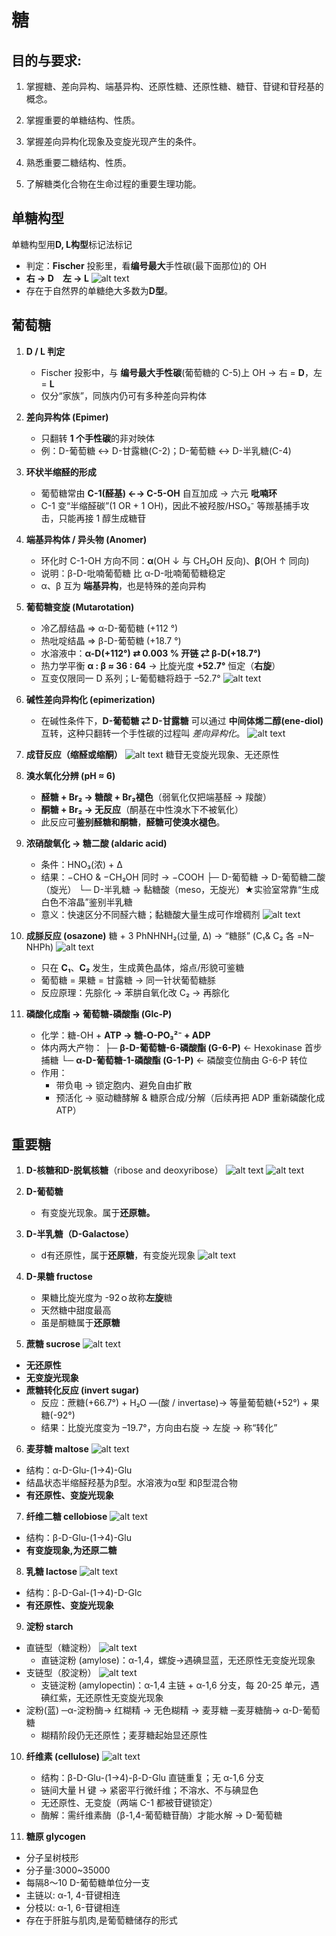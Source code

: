 # 糖
## 目的与要求:
1. 掌握糖、差向异构、端基异构、还原性糖、还原性糖、糖苷、苷键和苷羟基的概念。

2. 掌握重要的单糖结构、性质。

3. 掌握差向异构化现象及变旋光现产生的条件。

4. 熟悉重要二糖结构、性质。

5. 了解糖类化合物在生命过程的重要生理功能。
## 单糖构型
单糖构型用**D, L构型**标记法标记
- 判定：**Fischer** 投影里，看**编号最大**手性碳(最下面那位)的 OH
- **右 → D 左 → L**
![alt text](image.png)
- 存在于自然界的单糖绝大多数为**D型**。
## **葡萄糖**
1. **D / L 判定**  
   - Fischer 投影中，与 **编号最大手性碳**(葡萄糖的 C-5)上 OH → 右 = **D**，左 = **L**  
   - 仅分“家族”，同族内仍可有多种差向异构体

2. **差向异构体 (Epimer)**  
   - 只翻转 **1 个手性碳**的非对映体  
   - 例：D-葡萄糖 ↔ D-甘露糖(C-2)；D-葡萄糖 ↔ D-半乳糖(C-4)

3. **环状半缩醛的形成**  
   - 葡萄糖常由 **C-1(醛基) ←→ C-5-OH** 自互加成 → 六元 **吡喃环**  
   - C-1 变“半缩醛碳”(1 OR + 1 OH)，因此不被羟胺/HSO₃⁻ 等羰基捕手攻击，只能再接 1 醇生成糖苷

4. **端基异构体 / 异头物 (Anomer)**  
   - 环化时 C-1-OH 方向不同：**α**(OH ↓ 与 CH₂OH 反向)、**β**(OH ↑ 同向)
   - 说明：β-D-吡喃葡萄糖 比 α-D-吡喃葡萄糖稳定  
   - α、β 互为 **端基异构**，也是特殊的差向异构

5. **葡萄糖变旋 (Mutarotation)**  
   - 冷乙醇结晶 ⇒ α-D-葡萄糖 (+112 °)  
   - 热吡啶结晶 ⇒ β-D-葡萄糖 (+18.7 °)
   - 水溶液中：**α-D(+112°) ⇄ 0.003 % 开链 ⇄ β-D(+18.7°)**  
   - 热力学平衡 **α : β ≈ 36 : 64** → 比旋光度 **+52.7°** 恒定（**右旋**）  
   - 互变仅限同一 D 系列；L-葡萄糖将趋于 –52.7°
   ![alt text](image-1.png)

6. **碱性差向异构化 (epimerization)**
   - 在碱性条件下，**D-葡萄糖 ⇄ D-甘露糖** 可以通过 **中间体烯二醇(ene-diol)** 互转，这种只翻转一个手性碳的过程叫 *差向异构化*。
   ![alt text](image-2.png)

7. **成苷反应（缩醛或缩酮）**
   ![alt text](image-3.png)
糖苷无变旋光现象、无还原性

8. **溴水氧化分辨 (pH ≈ 6)**
   - **醛糖 + Br₂ → 糖酸 + Br₂褪色**（弱氧化仅把端基醛 → 羧酸）
   - **酮糖 + Br₂ → 无反应**（酮基在中性溴水下不被氧化）
   - 此反应可**鉴别醛糖和酮糖**，**醛糖可使溴水褪色**。

9. **浓硝酸氧化 → 糖二酸 (aldaric acid)**
   - 条件：HNO₃(浓) + Δ
   - 结果：−CHO & −CH₂OH 同时 → −COOH
     ├─ D-葡萄糖 → D-葡萄糖二酸（旋光）
     └─ D-半乳糖 → 黏糖酸（meso，无旋光）★实验室常靠“生成白色不溶晶”鉴别半乳糖
   - 意义：快速区分不同醛六糖；黏糖酸大量生成可作增稠剂
    ![alt text](image-4.png)

10. **成脎反应 (osazone)**
    糖 + 3 PhNHNH₂(过量, Δ) → “糖脎” (C₁& C₂ 各 =N–NHPh)
    ![alt text](image-5.png)
    - 只在 **C₁**、**C₂** 发生，生成黄色晶体，熔点/形貌可鉴糖
    - 葡萄糖 = 果糖 = 甘露糖 → 同一针状葡萄糖脎
    - 反应原理：先腙化 → 苯肼自氧化改 C₂ → 再腙化

11. **磷酸化成酯 → 葡萄糖-磷酸酯 (Glc-P)**
    - 化学：糖-OH + **ATP → 糖-O-PO₃²⁻ + ADP**
    - 体内两大产物：
        ├─ **β-D-葡萄糖-6-磷酸酯 (G-6-P)** ← Hexokinase 首步捕糖
        └─ **α-D-葡萄糖-1-磷酸酯 (G-1-P)** ← 磷酸变位酶由 G-6-P 转位
    - 作用：
        - 带负电 → 锁定胞内、避免自由扩散
        - 预活化 → 驱动糖酵解 & 糖原合成/分解（后续再把 ADP 重新磷酸化成 ATP）

## 重要糖
1. **D-核糖和D-脱氧核糖**（ribose and deoxyribose）
![alt text](image-6.png)
![alt text](image-7.png)

2. **D-葡萄糖**
    - 有变旋光现象。属于**还原糖。**

3. **D-半乳糖（D-Galactose）**
    - d有还原性，属于**还原糖**，有变旋光现象
    ![alt text](image-8.png)

4. **D-果糖   fructose**
    - 果糖比旋光度为 -92ｏ故称**左旋**糖
    - 天然糖中甜度最高
    - 虽是酮糖属于**还原糖**

5. **蔗糖 sucrose**
![alt text](image-9.png)
- **无还原性**
- **无变旋光现象**
- **蔗糖转化反应 (invert sugar)**
    - 反应：蔗糖(+66.7°) + H₂O —(酸 / invertase)→ 等量葡萄糖(+52°) + 果糖(-92°)
    - 结果：比旋光度变为 –19.7°，方向由右旋 → 左旋 → 称“转化”

6. **麦芽糖 maltose**
![alt text](image-10.png)
- 结构：α-D-Glu-(1→4)-Glu
- 结晶状态半缩醛羟基为β型。水溶液为α型 和β型混合物
- **有还原性、变旋光现象**

7. **纤维二糖 cellobiose**
![alt text](image-11.png)
- 结构：β-D-Glu-(1→4)-Glu
- **有变旋现象,为还原二糖**

8. **乳糖 lactose**
![alt text](image-12.png)
- 结构：β-D-Gal-(1→4)-D-Glc
- **有还原性、变旋光现象**

9. **淀粉 starch**
- 直链型（糖淀粉）
  ![alt text](image-13.png)
    - 直链淀粉 (amylose)：α-1,4，螺旋→遇碘显蓝，无还原性无变旋光现象
- 支链型（胶淀粉）
![alt text](image-14.png)
    - 支链淀粉 (amylopectin)：α-1,4 主链 + α-1,6 分支，每 20-25 单元，遇碘红紫，无还原性无变旋光现象
- 淀粉(蓝) ─α-淀粉酶→ 红糊精 → 无色糊精 → 麦芽糖 ─麦芽糖酶→ α-D-葡萄糖
    - 糊精阶段仍无还原性；麦芽糖起始显还原性
10. **纤维素 (cellulose)**
![alt text](image-15.png) 
    - 结构：β-D-Glu-(1→4)-β-D-Glu 直链重复；无 α-1,6 分支
    - 链间大量 H 键 → 紧密平行微纤维；不溶水、不与碘显色
    - 无还原性、无变旋（两端 C-1 都被苷键锁定）
    - 酶解：需纤维素酶（β-1,4-葡萄糖苷酶）才能水解 → D-葡萄糖

11. **糖原 glycogen**
- 分子呈树枝形
- 分子量:3000~35000
- 每隔8～10 D-葡萄糖单位分一支
- 主链以: α-1, 4-苷键相连
- 分枝以: α-1, 6-苷键相连
- 存在于肝脏与肌肉,是葡萄糖储存的形式